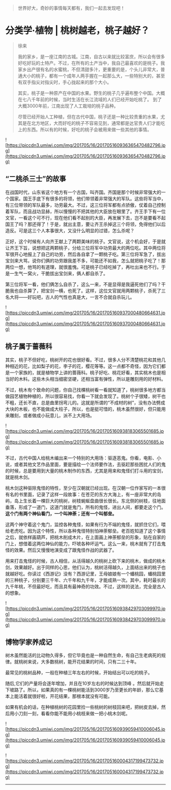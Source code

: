 > 世界好大，奇妙的事情每天都有，我们一起去发现吧！

# 分类学·植物 | 桃树越老，桃子越好？

> 徐来
> 
> 我的家乡，是一座江南的古城。江南，自古以来就比较富庶，所以会有很多好吃好玩的土特产。不过，在所有的土产当中，我自己最喜欢的是桃子。我家乡出产很有名的水蜜桃，不但清甜多汁，更重要的是，个头儿非常大，普通大小的桃子，都有一个成年人两手握在一起那么大，一些特别大的，甚至有双手指尖对指尖时，手心拢起来的那个大小。
> 
> 其实，桃子是一种原产在中国的水果。野生的桃子几乎遍布整个中国。大概在七八千年前的时候，当时生活在长江流域的人们已经开始吃桃了。 到了大概3000年前，江南出现了人工栽培的桃子品种。
> 
> 尽管已经开始人工种植，但在古代中国，桃子还是一种比较贵重的水果，尤其是在北方地区，大而好吃的桃子不容易见到，通常都是达官贵人们才能吃上的东西。所以有的时候，好吃的桃子会被用来做一些其他的事情。

![https://piccdn3.umiwi.com/img/201705/16/201705160936365470482796.jpg](https://piccdn3.umiwi.com/img/201705/16/201705160936365470482796.jpg)

## “二桃杀三士”的故事

在战国时代，山东省这个地方有一个古国，叫齐国。齐国是那个时候非常强大的一个国家。国王手底下有很多的将领，他们带领着非常强大的军队。这些将军当中，有三位带领的军队最多，功劳最大。不过，这三位将军都有点骄傲，仗着自己控制着军队，而且战功显赫，所以慢慢的不把其他的大臣放在眼里了。齐王手下有一位文官，一看这个可不行，现在他们看不起别的大臣，再发展下去，岂不是要看不起国王了吗？那还得了！于是，就出主意，要让齐王杀掉这三个将领，免得他们以后造反。可是这三个人本事很大，又没什么明显的过错，怎么杀呢？

正好，这个时候有人向齐王献上了两颗美味的桃子。文官说，这个机会好，于是就让齐王下旨，说想把这两颗桃子，分给三位将军中功劳最大的两位吃。其中两位将军很开心地报上了自己的功劳，然后各自拿了一颗桃子吃。第三位将军急了，拔出宝剑来大骂，说你们俩的功劳跟我差不多，可能还不如我，怎么就把桃子吃了！那两位一想，他骂的有道理，就很羞愧。可是桃子已经吃掉了，再吐出来也不行。于是一生气一窝火，干脆拔出宝剑来，俩人都自杀了。

第三位将军一看，他们俩怎么自杀了，这么一来，不是显得是我逼死他们了吗？干脆我也自杀算了，把宝剑一横，也死了。这样，这位文官就用两颗桃子，杀死了三名大将——好玩吧，古人的气性也真是大，一言不合就自杀玩儿。

![https://piccdn3.umiwi.com/img/201705/16/201705160937000480664631.jpg](https://piccdn3.umiwi.com/img/201705/16/201705160937000480664631.jpg)

## 桃子属于蔷薇科

其实，桃子不但好吃，桃树开的花也很好看。不过，很多人分不清楚桃花和其他几种相近的花，比如梨子的花，李子的花，樱花等等。这一点都不奇怪，因为它们都是一个家族的，就是植物学上讲的蔷薇科。桃子好吃、桃花好看，其实桃木也是相当好的木料。这些木头相当细密坚硬，还相当富有弹性，所以是雕刻用的好材料。

不过，桃木有个致命的问题，你自己找棵桃树看一看就知道了，桃树很多地方都当做园艺植物种植的，所以很容易找，你看一下就会发现了。桃树个子很矮，树干也不粗，还长不直，总是曲里拐弯儿的。这就是所谓的“不成材的树”，没有办法劈成大块的木板，也不能做成大柱子，所以，也是挺可惜的，桃木虽然很好，但只能用来雕刻，或者做成小玩意儿，派不上大用场。

![https://piccdn3.umiwi.com/img/201705/16/201705160938183065501685.jpg](https://piccdn3.umiwi.com/img/201705/16/201705160938183065501685.jpg)

不过，古代中国人给桃木编出来一个特别的大用场：驱逐恶鬼。你看，电影、小说，或者其他文艺作品里面，要是描绘一个法师要作法，去驱赶那些困扰人们的鬼的时候，总是要用到大量的桃木制作的东西，尤其是用来和鬼怪们打斗用的宝剑，就是桃木剑。

桃木剑这种驱除鬼怪的特性，至少在汉朝就已经出现。在汉朝一位作家写的一本很有名的书里面，记录了这样一段故事：在苍茫的东方大海上，有一座非常大的岛屿，岛上生长着一棵巨大的桃树，树枝蜿蜒盘曲很长很长。东北侧的树枝，往地面垂落，形成了一道门，这道门就是鬼门，所有的鬼怪，进出人间，都要走这个门。 **这个门有两个神仙看门，一个叫神荼；还有一个叫郁垒。**

这两个神守着这个鬼门，监控各种鬼怪，如果有行为不端的鬼怪，就抓住它们，喂给老虎吃。因为这个特性，所以各种鬼怪特别怕神荼郁垒。老百姓知道了这个事情之后，就依样画葫芦，把桃木削成木片，在上面画上神荼郁垒的形象，贴在自家的门上，想借着这两位神仙的能力，吓唬各种坏运气。这么一来，桃木就有了打击鬼怪的效果。然后又慢慢地演变成了跟鬼怪作战的武器了。

用来打击鬼怪的时候，古人相信，从活得越久的桃树上砍下来的桃木，做成的桃木剑，效果越好。出于同样的心思，他们认为，桃树活得越久，上面结出来的桃子也就越好吃。你读过《西游记》没有？西游记里，王母娘娘有一个蟠桃园，蟠桃园里的三种桃子，分别要三千年、六千年和九千年，才能成熟一次。其中，耗时最长的九千年桃，不但最好吃，而且具有最神奇的功效。不过，这样的说法，完全是古人的想象。

![https://piccdn3.umiwi.com/img/201705/16/201705160938429703099970.jpg](https://piccdn3.umiwi.com/img/201705/16/201705160938429703099970.jpg)

## 博物学家养成记

树木虽然能活的比动物久得多，但它毕竟也是一种自然生命，有自己生老病死的规律。就桃树来说，大多数桃树，能开花结果的时间，只有二三十年。

最常见的桃树品种，一般在种植三年左右的时候，开始结出可以吃的桃子。

随后,它们的产量将会逐年增加，并且在10岁左右的时候达到顶峰 。然后就开始走下坡路了。所以，如果真的有一棵桃树能活到3000岁乃至更长的年龄，那么它基本上能活着就很好啦，开花结果，那根本就没有可能。

如果有机会的话，在种植桃树的花园里捡一些桃树的树枝回来吧，把树皮去掉，然后用小刀刻一刻，看看你能不能用小桃枝来做一把小桃木剑呢。

![https://piccdn3.umiwi.com/img/201705/16/201705160939059410006045.jpg](https://piccdn3.umiwi.com/img/201705/16/201705160939059410006045.jpg)

![https://piccdn3.umiwi.com/img/201705/16/201705160004317199473732.jpg](https://piccdn3.umiwi.com/img/201705/16/201705160004317199473732.jpg)

---
